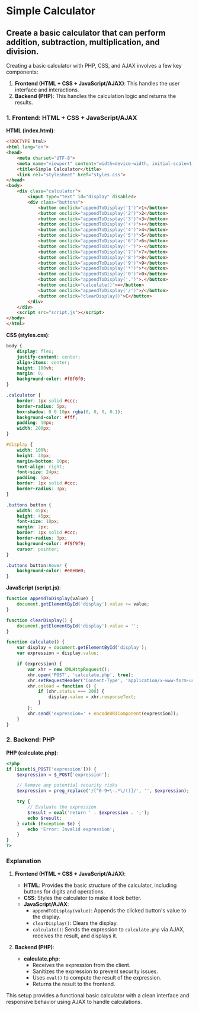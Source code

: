 # Simple Calculator
## Create a basic calculator that can perform addition, subtraction, multiplication, and division.

Creating a basic calculator with PHP, CSS, and AJAX involves a few key components:

1. **Frontend (HTML + CSS + JavaScript/AJAX)**: This handles the user interface and interactions.
2. **Backend (PHP)**: This handles the calculation logic and returns the results.

### 1. Frontend: HTML + CSS + JavaScript/AJAX

**HTML (index.html)**:
```html
<!DOCTYPE html>
<html lang="en">
<head>
    <meta charset="UTF-8">
    <meta name="viewport" content="width=device-width, initial-scale=1.0">
    <title>Simple Calculator</title>
    <link rel="stylesheet" href="styles.css">
</head>
<body>
    <div class="calculator">
        <input type="text" id="display" disabled>
        <div class="buttons">
            <button onclick="appendToDisplay('1')">1</button>
            <button onclick="appendToDisplay('2')">2</button>
            <button onclick="appendToDisplay('3')">3</button>
            <button onclick="appendToDisplay('+')">+</button>
            <button onclick="appendToDisplay('4')">4</button>
            <button onclick="appendToDisplay('5')">5</button>
            <button onclick="appendToDisplay('6')">6</button>
            <button onclick="appendToDisplay('-')">-</button>
            <button onclick="appendToDisplay('7')">7</button>
            <button onclick="appendToDisplay('8')">8</button>
            <button onclick="appendToDisplay('9')">9</button>
            <button onclick="appendToDisplay('*')">*</button>
            <button onclick="appendToDisplay('0')">0</button>
            <button onclick="appendToDisplay('.')">.</button>
            <button onclick="calculate()">=</button>
            <button onclick="appendToDisplay('/')">/</button>
            <button onclick="clearDisplay()">C</button>
        </div>
    </div>
    <script src="script.js"></script>
</body>
</html>
```

**CSS (styles.css)**:
```css
body {
    display: flex;
    justify-content: center;
    align-items: center;
    height: 100vh;
    margin: 0;
    background-color: #f0f0f0;
}

.calculator {
    border: 1px solid #ccc;
    border-radius: 5px;
    box-shadow: 0 0 10px rgba(0, 0, 0, 0.1);
    background-color: #fff;
    padding: 10px;
    width: 200px;
}

#display {
    width: 100%;
    height: 40px;
    margin-bottom: 10px;
    text-align: right;
    font-size: 24px;
    padding: 5px;
    border: 1px solid #ccc;
    border-radius: 3px;
}

.buttons button {
    width: 45px;
    height: 45px;
    font-size: 18px;
    margin: 2px;
    border: 1px solid #ccc;
    border-radius: 3px;
    background-color: #f9f9f9;
    cursor: pointer;
}

.buttons button:hover {
    background-color: #e0e0e0;
}
```

**JavaScript (script.js)**:
```javascript
function appendToDisplay(value) {
    document.getElementById('display').value += value;
}

function clearDisplay() {
    document.getElementById('display').value = '';
}

function calculate() {
    var display = document.getElementById('display');
    var expression = display.value;

    if (expression) {
        var xhr = new XMLHttpRequest();
        xhr.open('POST', 'calculate.php', true);
        xhr.setRequestHeader('Content-Type', 'application/x-www-form-urlencoded');
        xhr.onload = function () {
            if (xhr.status === 200) {
                display.value = xhr.responseText;
            }
        };
        xhr.send('expression=' + encodeURIComponent(expression));
    }
}
```

### 2. Backend: PHP

**PHP (calculate.php)**:
```php
<?php
if (isset($_POST['expression'])) {
    $expression = $_POST['expression'];

    // Remove any potential security risks
    $expression = preg_replace('/[^0-9+\-.*\/()]/', '', $expression);

    try {
        // Evaluate the expression
        $result = eval('return ' . $expression . ';');
        echo $result;
    } catch (Exception $e) {
        echo 'Error: Invalid expression';
    }
}
?>
```

### Explanation

1. **Frontend (HTML + CSS + JavaScript/AJAX)**:
   - **HTML**: Provides the basic structure of the calculator, including buttons for digits and operations.
   - **CSS**: Styles the calculator to make it look better.
   - **JavaScript/AJAX**:
     - `appendToDisplay(value)`: Appends the clicked button's value to the display.
     - `clearDisplay()`: Clears the display.
     - `calculate()`: Sends the expression to `calculate.php` via AJAX, receives the result, and displays it.

2. **Backend (PHP)**:
   - **calculate.php**:
     - Receives the expression from the client.
     - Sanitizes the expression to prevent security issues.
     - Uses `eval()` to compute the result of the expression.
     - Returns the result to the frontend.

This setup provides a functional basic calculator with a clean interface and responsive behavior using AJAX to handle calculations.
